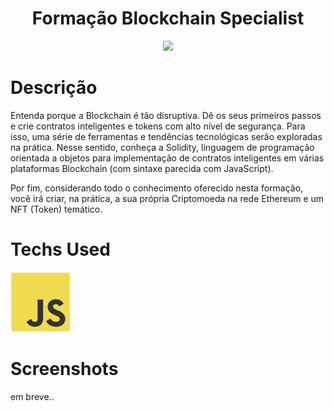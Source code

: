 <div align="center">
    <h1>Formação Blockchain Specialist</h1>
    <img src="https://assets.dio.me/hQK96sYuqykZ5qc9gD6QJd0n_cqlHCJyJp0TSgOPxBU/f:webp/h:120/q:80/L3RyYWNrcy82ZDcyYTMyZi0zNTYyLTRlZGQtYWMxNC03MWE3ZDZlYzUwYzIucG5n">
</div>

# Descrição
  Entenda porque a Blockchain é tão disruptiva. Dê os seus primeiros passos e crie contratos inteligentes e tokens com alto nível de segurança. Para isso, uma série de ferramentas e tendências tecnológicas serão exploradas na prática. Nesse sentido, conheça a Solidity, linguagem de programação orientada a objetos para implementação de contratos inteligentes em várias plataformas Blockchain (com sintaxe parecida com JavaScript).

Por fim, considerando todo o conhecimento oferecido nesta formação, você irá criar, na prática, a sua própria Criptomoeda na rede Ethereum e um NFT (Token) temático.<br>

 

# Techs Used
 <img src="https://raw.githubusercontent.com/devicons/devicon/ca28c779441053191ff11710fe24a9e6c23690d6/icons/javascript/javascript-original.svg" height="96" width="96px" />



# Screenshots
  em breve..
 
 

